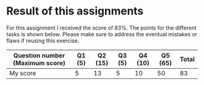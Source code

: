 # Result of this assignments
For this assignment I received the score of 83%. The points for the different tasks is shown below. Please make sure to address the eventual mistakes or flaws if reusing this exercise.

| Question number (Maximum score) | Q1 (5) | Q2 (15) | Q3 (5) | Q4 (10) | Q5 (65) | Total |
| ------------------------------- | ------ | ------- | ------ | ------- | ------- |-------|
| My score                        | 5      | 13      | 5      | 10      | 50      | 83    |
